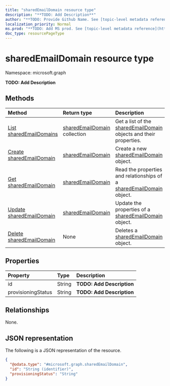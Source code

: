 ```yaml
---
title: "sharedEmailDomain resource type"
description: "**TODO: Add Description**"
author: "**TODO: Provide Github Name. See [topic-level metadata reference](https://msgo.azurewebsites.net/add/document/guidelines/metadata.html#topic-level-metadata)**"
localization_priority: Normal
ms.prod: "**TODO: Add MS prod. See [topic-level metadata reference](https://msgo.azurewebsites.net/add/document/guidelines/metadata.html#topic-level-metadata)**"
doc_type: resourcePageType
---
```


# sharedEmailDomain resource type

Namespace: microsoft.graph

**TODO: Add Description**

## Methods
|Method|Return type|Description|
|:---|:---|:---|
|[List sharedEmailDomains](../api/sharedemaildomain-list.md)|[sharedEmailDomain](../resources/sharedemaildomain.md) collection|Get a list of the [sharedEmailDomain](../resources/sharedemaildomain.md) objects and their properties.|
|[Create sharedEmailDomain](../api/sharedemaildomain-create.md)|[sharedEmailDomain](../resources/sharedemaildomain.md)|Create a new [sharedEmailDomain](../resources/sharedemaildomain.md) object.|
|[Get sharedEmailDomain](../api/sharedemaildomain-get.md)|[sharedEmailDomain](../resources/sharedemaildomain.md)|Read the properties and relationships of a [sharedEmailDomain](../resources/sharedemaildomain.md) object.|
|[Update sharedEmailDomain](../api/sharedemaildomain-update.md)|[sharedEmailDomain](../resources/sharedemaildomain.md)|Update the properties of a [sharedEmailDomain](../resources/sharedemaildomain.md) object.|
|[Delete sharedEmailDomain](../api/sharedemaildomain-delete.md)|None|Deletes a [sharedEmailDomain](../resources/sharedemaildomain.md) object.|

## Properties
|Property|Type|Description|
|:---|:---|:---|
|id|String|**TODO: Add Description**|
|provisioningStatus|String|**TODO: Add Description**|

## Relationships
None.

## JSON representation
The following is a JSON representation of the resource.
<!-- {
  "blockType": "resource",
  "keyProperty": "id",
  "@odata.type": "microsoft.graph.sharedEmailDomain",
  "baseType": "",
  "openType": false
}
-->
``` json
{
  "@odata.type": "#microsoft.graph.sharedEmailDomain",
  "id": "String (identifier)",
  "provisioningStatus": "String"
}
```

